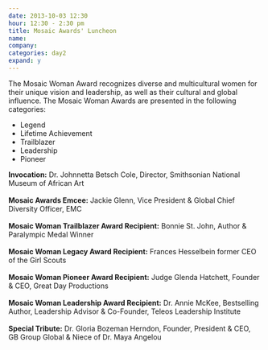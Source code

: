 ```yaml
---
date: 2013-10-03 12:30
hour: 12:30 - 2:30 pm
title: Mosaic Awards' Luncheon
name: 
company:
categories: day2
expand: y 
---
```

The Mosaic Woman Award recognizes diverse and multicultural women for their unique vision and leadership, as well as their cultural and global influence. The Mosaic Woman Awards are presented in the following categories:
* Legend 
* Lifetime Achievement 
* Trailblazer 
* Leadership 
* Pioneer


<strong>Invocation:</strong> Dr. Johnnetta Betsch Cole, Director, Smithsonian National Museum of African Art
<br><br><strong>Mosaic Awards Emcee:</strong> Jackie Glenn, Vice President & Global Chief Diversity Officer, EMC
<br><br><strong>Mosaic Woman Trailblazer Award Recipient:</strong> Bonnie St. John, Author & Paralympic Medal Winner
<br><br><strong>Mosaic Woman Legacy Award Recipient:</strong> Frances Hesselbein former CEO of the Girl Scouts
<br><br><strong>Mosaic Woman Pioneer Award Recipient:</strong> Judge Glenda Hatchett, Founder & CEO, Great Day Productions
<br><br><strong>Mosaic Woman Leadership Award Recipient:</strong> Dr. Annie McKee, Bestselling Author, Leadership Advisor & Co-Founder, Teleos Leadership Institute
<br><br><strong>Special Tribute:</strong> Dr. Gloria Bozeman Herndon, Founder, President & CEO, GB Group Global & Niece of Dr. Maya Angelou
